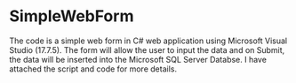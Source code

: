 # SimpleWebForm
The code is a simple web form in C# web application using Microsoft Visual Studio (17.7.5). 
The form will allow the user to input the data and on Submit, the data will be inserted into the Microsoft SQL Server Databse.
I have attached the script and code for more details.

